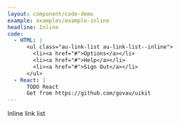 ```yaml
---
layout: component/code-demo
example: examples/example-inline
headline: Inline
code:
  - HTML: |
      <ul class="au-link-list au-link-list--inline">
        <li><a href="#">Options</a></li>
        <li><a href="#">Help</a></li>
        <li><a href="#">Sign Out</a></li>
      </ul>
  - React: |
      TODO React
      Get from https://github.com/govau/uikit
---
```


Inline link list
